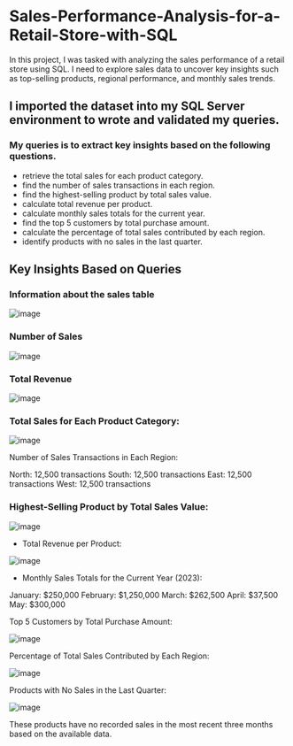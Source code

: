 # Sales-Performance-Analysis-for-a-Retail-Store-with-SQL
 In this project, I was tasked with analyzing the sales performance of a retail store using SQL.  I need to explore sales data to uncover key insights such as top-selling products, regional  performance, and monthly sales trends.

## I imported the dataset into my SQL Server environment to wrote and validated my queries. 
### My queries is to extract key insights based on the following questions.  
- retrieve the total sales for each product category. 
- find the number of sales transactions in each region. 
- find the highest-selling product by total sales value. 
- calculate total revenue per product. 
- calculate monthly sales totals for the current year. 
- find the top 5 customers by total purchase amount. 
- calculate the percentage of total sales contributed by each region. 
- identify products with no sales in the last quarter.

## Key Insights Based on Queries

### Information about the sales table

![image](https://github.com/user-attachments/assets/5b2e5671-fa8b-4e88-b499-c8de55fdfcc8)

### Number of Sales

![image](https://github.com/user-attachments/assets/a3df394e-04fe-4fa8-858d-3cc8fa01fb74)

### Total Revenue

![image](https://github.com/user-attachments/assets/9ca002b4-b106-4c57-abce-0da8a46c71f6)

### Total Sales for Each Product Category:

![image](https://github.com/user-attachments/assets/25fd09d8-bbe0-439c-b82c-ca1b69e43f22)


Number of Sales Transactions in Each Region: 

North: 12,500 transactions
South: 12,500 transactions
East: 12,500 transactions
West: 12,500 transactions

### Highest-Selling Product by Total Sales Value:

![image](https://github.com/user-attachments/assets/c81886c3-2730-451a-8418-2e1c2c9de6de)

- Total Revenue per Product:

![image](https://github.com/user-attachments/assets/4c076a03-7e6a-495c-80a9-995fb21857b5)

- Monthly Sales Totals for the Current Year (2023):

January: $250,000
February: $1,250,000
March: $262,500
April: $37,500
May: $300,000

Top 5 Customers by Total Purchase Amount:

![image](https://github.com/user-attachments/assets/1ab614ab-b8e1-44f8-a204-5d341a6dcc90)

Percentage of Total Sales Contributed by Each Region:

![image](https://github.com/user-attachments/assets/bf9c7bc7-2e1e-4e57-8f7c-3443a557b3ef)

Products with No Sales in the Last Quarter:

![image](https://github.com/user-attachments/assets/760a460a-957b-42e4-9993-c1b5d462929d)

These products have no recorded sales in the most recent three months based on the available data.

